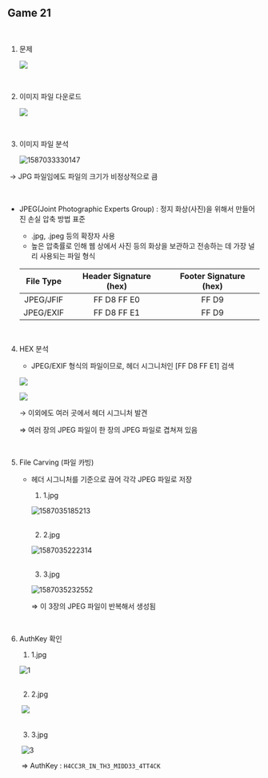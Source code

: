 ## Game 21

<br>

1. 문제

   ![](C:\Users\YONGHA.LEE\AppData\Roaming\Typora\typora-user-images\1587033151321.png)

<br>

2. 이미지 파일 다운로드

   ![](C:\Users\YONGHA.LEE\AppData\Roaming\Typora\typora-user-images\1587033205901.png)

<br>

3. 이미지 파일 분석

   ![1587033330147](C:\Users\YONGHA.LEE\AppData\Roaming\Typora\typora-user-images\1587033330147.png)
   
​				→ JPG 파일임에도 파일의 크기가 비정상적으로 큼
   
<br>
   
- JPEG(Joint Photographic Experts Group) : 정지 화상(사진)을 위해서 만들어진 손실 압축 방법 표준
   
     - .jpg, .jpeg 등의 확장자 사용
     - 높은 압축률로 인해 웹 상에서 사진 등의 화상을 보관하고 전송하는 데 가장 널리 사용되는 파일 형식
   
     | File Type | Header Signature (hex) | Footer Signature (hex) |
     | :-------: | :--------------------: | :--------------------: |
     | JPEG/JFIF |      FF D8 FF E0       |         FF D9          |
     | JPEG/EXIF |      FF D8 FF E1       |         FF D9          |
   
   <br>

4. HEX 분석

   - JPEG/EXIF 형식의 파일이므로, 헤더 시그니처인 [FF D8 FF E1] 검색

   ![](C:\Users\YONGHA.LEE\AppData\Roaming\Typora\typora-user-images\1587034993485.png)

   ![](C:\Users\YONGHA.LEE\AppData\Roaming\Typora\typora-user-images\1587035031501.png)

   → 이외에도 여러 곳에서 헤더 시그니처 발견

   ⇒ 여러 장의 JPEG 파일이 한 장의 JPEG 파일로 겹쳐져 있음

<br>

5. File Carving (파일 카빙)

   - 헤더 시그니처를 기준으로 끊어 각각 JPEG 파일로 저장

     1) 1.jpg

     ![1587035185213](C:\Users\YONGHA.LEE\AppData\Roaming\Typora\typora-user-images\1587035185213.png)

     <br>

     2) 2.jpg

     ![1587035222314](C:\Users\YONGHA.LEE\AppData\Roaming\Typora\typora-user-images\1587035222314.png)

     <br>

     3) 3.jpg

     ![1587035232552](C:\Users\YONGHA.LEE\AppData\Roaming\Typora\typora-user-images\1587035232552.png)

     ⇒ 이 3장의 JPEG 파일이 반복해서 생성됨

<br>

6. AuthKey 확인

   1) 1.jpg

   ![1](C:\Users\YONGHA.LEE\Security-Study\Suninatas\images\1.jpg)

   <br>

   2) 2.jpg

   ​	![	](C:\Users\YONGHA.LEE\Security-Study\Suninatas\images\2.jpg)

   <br>

   3) 3.jpg

   ​	![3](C:\Users\YONGHA.LEE\Security-Study\Suninatas\images\3.jpg)

   ​	⇒ AuthKey : `H4CC3R_IN_TH3_MIDD33_4TT4CK`